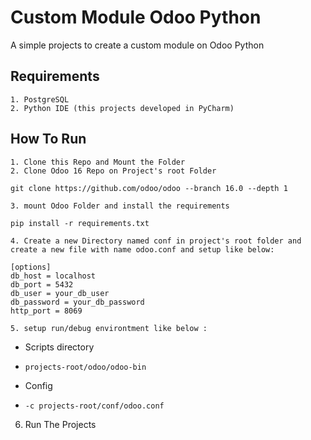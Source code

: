# Custom Module Odoo Python

A simple projects to create a custom module on Odoo Python

## Requirements 
    1. PostgreSQL
    2. Python IDE (this projects developed in PyCharm)

## How To Run

    1. Clone this Repo and Mount the Folder
    2. Clone Odoo 16 Repo on Project's root Folder
```
git clone https://github.com/odoo/odoo --branch 16.0 --depth 1
```
    3. mount Odoo Folder and install the requirements
```
pip install -r requirements.txt
```
    4. Create a new Directory named conf in project's root folder and create a new file with name odoo.conf and setup like below:
```
[options]
db_host = localhost
db_port = 5432
db_user = your_db_user
db_password = your_db_password
http_port = 8069
```
    5. setup run/debug environtment like below :
- Scripts directory
- ```
  projects-root/odoo/odoo-bin
    ```
- Config
- ```
  -c projects-root/conf/odoo.conf
  ```
    
6. Run The Projects